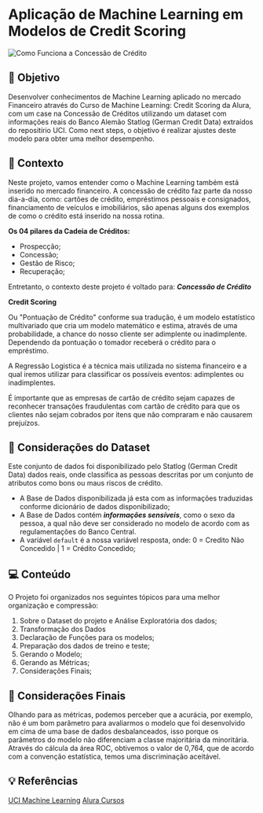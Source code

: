 # Aplicação de Machine Learning em Modelos de Credit Scoring

![Como Funciona a Concessão de Crédito](https://user-images.githubusercontent.com/97552106/221696744-d56739cc-7aab-465a-a78b-e2f7a3ee79bd.jpg)


## :dart: Objetivo
Desenvolver conhecimentos de Machine Learning aplicado no mercado Financeiro através do Curso de Machine Learning: Credit Scoring da Alura, com um case na Concessão de Créditos utilizando um dataset com informações reais do Banco Alemão Statlog (German Credit Data) extraídos do repositírio UCI. Como next steps, o objetivo é realizar ajustes deste modelo para obter uma melhor desempenho. 

## :bookmark: Contexto
Neste projeto, vamos entender como o Machine Learning também está inserido no mercado financeiro. A concessão de crédito faz parte da nosso dia-a-dia, como: cartões de crédito, empréstimos pessoais e consignados, financiamento de veículos e imobiliários, são apenas alguns dos exemplos de como o crédito está inserido na nossa rotina.

**Os 04 pilares da Cadeia de Créditos:**
- Prospecção;
- Concessão;
- Gestão de Risco;
- Recuperação;

Entretanto, o contexto deste projeto é voltado para: ***Concessão de Crédito***


**Credit Scoring**

Ou "Pontuação de Crédito" conforme sua tradução, é um modelo estatístico multivariado que cria um modelo matemático e estima, através de uma probabilidade, a chance do nosso cliente ser adimplente ou inadimplente. Dependendo da pontuação o tomador receberá o crédito para o empréstimo.

A Regressão Logistica é a técnica mais utilizada no sistema financeiro e a qual iremos utilizar para classificar os possíveis eventos: adimplentes ou inadimplentes. 

É importante que as empresas de cartão de crédito sejam capazes de reconhecer transações fraudulentas com cartão de crédito para que os clientes não sejam cobrados por itens que não compraram e não causarem prejuízos.

## :pushpin: Considerações do Dataset
Este conjunto de dados foi disponibilizado pelo Statlog (German Credit Data) dados reais, onde classifica as pessoas descritas por um conjunto de atributos como bons ou maus riscos de crédito.
- A Base de Dados disponibilizada já esta com as informações traduzidas conforme dicionário de dados disponibilizado;
- A Base de Dados contém ***informações sensíveis***, como o sexo da pessoa, a qual não deve ser considerado no modelo de acordo com as regulamentações do Banco Central.
- A variável `default` é a nossa variável resposta, onde: 0 = Credito Não Concedido | 1 = Crédito Concedido;

## :computer: Conteúdo
O Projeto foi organizados nos seguintes tópicos para uma melhor organização e compressão:
1. Sobre o Dataset do projeto e Análise Exploratória dos dados;
2. Transformação dos Dados
3. Declaração de Funções para os modelos;
4. Preparação dos dados de treino e teste;
5. Gerando o Modelo;
6. Gerando as Métricas;
7. Considerações Finais;

## :closed_book: Considerações Finais
Olhando para as métricas, podemos perceber que a acurácia, por exemplo, não é um bom parâmetro para avaliarmos o modelo que foi desenvolvido em cima de uma base de dados desbalanceados, isso porque os parâmetros do modelo não diferenciam a classe majoritária da minoritária. Através do cálcula da área ROC, obtivemos o valor de 0,764, que de acordo com a convenção estatística, temos uma discriminação aceitável.


## :bulb: Referências
[UCI Machine Learning](https://archive.ics.uci.edu/ml/datasets/statlog+(german+credit+data))
[Alura Cursos](https://cursos.alura.com.br/course/machine-learning-credit-scoring)
